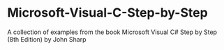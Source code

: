 # Microsoft-Visual-C-Step-by-Step
A collection of examples from the book Microsoft Visual C# Step by Step (8th Edition) by John Sharp

